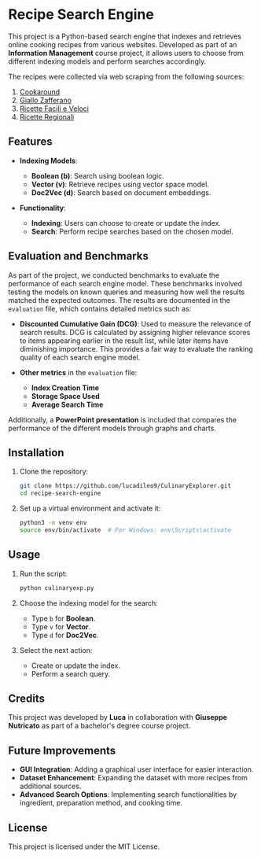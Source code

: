 # Recipe Search Engine

This project is a Python-based search engine that indexes and retrieves online cooking recipes from various websites. Developed as part of an **Information Management** course project, it allows users to choose from different indexing models and perform searches accordingly.

The recipes were collected via web scraping from the following sources:
1. [Cookaround](https://www.cookaround.com/)
2. [Giallo Zafferano](https://www.giallozafferano.it/)
3. [Ricette Facili e Veloci](http://www.ricettefacilieveloci.it/)
4. [Ricette Regionali](http://www.ricetteregionali.net/)

## Features

- **Indexing Models**:
  - **Boolean (b)**: Search using boolean logic.
  - **Vector (v)**: Retrieve recipes using vector space model.
  - **Doc2Vec (d)**: Search based on document embeddings.

- **Functionality**:
  - **Indexing**: Users can choose to create or update the index.
  - **Search**: Perform recipe searches based on the chosen model.

## Evaluation and Benchmarks

As part of the project, we conducted benchmarks to evaluate the performance of each search engine model. These benchmarks involved testing the models on known queries and measuring how well the results matched the expected outcomes. The results are documented in the `evaluation` file, which contains detailed metrics such as:

- **Discounted Cumulative Gain (DCG)**: Used to measure the relevance of search results. DCG is calculated by assigning higher relevance scores to items appearing earlier in the result list, while later items have diminishing importance. This provides a fair way to evaluate the ranking quality of each search engine model.
  
- **Other metrics** in the `evaluation` file:
  - **Index Creation Time**
  - **Storage Space Used**
  - **Average Search Time**

Additionally, a **PowerPoint presentation** is included that compares the performance of the different models through graphs and charts.

## Installation

1. Clone the repository:
   ```bash
   git clone https://github.com/lucadileo9/CulinaryExplorer.git
   cd recipe-search-engine
   ```

2. Set up a virtual environment and activate it:
   ```bash
   python3 -m venv env
   source env/bin/activate  # For Windows: env\Scripts\activate
   ```
## Usage

1. Run the script:
   ```bash
   python culinaryexp.py
   ```

2. Choose the indexing model for the search:
   - Type `b` for **Boolean**.
   - Type `v` for **Vector**.
   - Type `d` for **Doc2Vec**.

3. Select the next action:
   - Create or update the index.
   - Perform a search query.

## Credits

This project was developed by **Luca** in collaboration with **Giuseppe Nutricato** as part of a bachelor's degree course project.

## Future Improvements
- **GUI Integration**: Adding a graphical user interface for easier interaction.
- **Dataset Enhancement**: Expanding the dataset with more recipes from additional sources.
- **Advanced Search Options**: Implementing search functionalities by ingredient, preparation method, and cooking time.

## License
This project is licensed under the MIT License.

